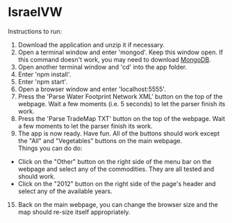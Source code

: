IsraelVW
========
Instructions to run:  
1. Download the application and unzip it if necessary.  
2. Open a terminal window and enter 'mongod'.  Keep this window open. If this command doesn't work, you may need to download [MongoDB](https://www.mongodb.org/downloads).  
3. Open another terminal window and 'cd' into the app folder.  
4. Enter 'npm install'.  
5. Enter 'npm start'.  
6. Open a browser window and enter 'localhost:5555'.  
7. Press the 'Parse Water Footprint Network XML' button on the top of the webpage.  Wait a few moments (i.e. 5 seconds) to let the parser finish its work.  
8. Press the 'Parse TradeMap TXT' button on the top of the webpage.  Wait a few moments to let the parser finish its work.  
9. The app is now ready. Have fun. All of the buttons should work except the "All" and "Vegetables" buttons on the main webpage.  
Things you can do do:  
* Click on the "Other" button on the right side of the menu bar on the webpage and select any of the commodities.  They are all tested and should work.  
* Click on the "2012" button on the right side of the page's header and select any of the available years.  
15. Back on the main webpage, you can change the browser size and the map should re-size itself appropriately.  
